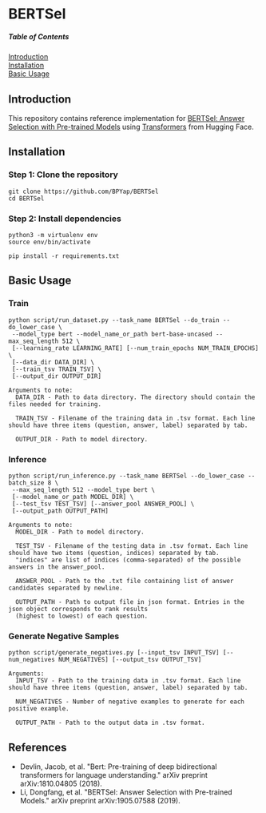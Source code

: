 # BERTSel

##### Table of Contents  
[Introduction](#introduction)  
[Installation](#installation)  
[Basic Usage](#basic-usage) 

## Introduction
This repository contains reference implementation for [BERTSel: Answer Selection with Pre-trained Models](https://arxiv.org/abs/1905.07588) using [Transformers](https://github.com/huggingface/transformers) from Hugging Face. 

## Installation
### Step 1: Clone the repository
```
git clone https://github.com/BPYap/BERTSel
cd BERTSel
```
### Step 2: Install dependencies
```
python3 -m virtualenv env
source env/bin/activate

pip install -r requirements.txt
```

## Basic Usage
### Train
```
python script/run_dataset.py --task_name BERTSel --do_train --do_lower_case \
 --model_type bert --model_name_or_path bert-base-uncased --max_seq_length 512 \
 [--learning_rate LEARNING_RATE] [--num_train_epochs NUM_TRAIN_EPOCHS] \ 
 [--data_dir DATA_DIR] \
 [--train_tsv TRAIN_TSV] \ 
 [--output_dir OUTPUT_DIR]

Arguments to note:
  DATA_DIR - Path to data directory. The directory should contain the files needed for training.
  
  TRAIN_TSV - Filename of the training data in .tsv format. Each line should have three items (question, answer, label) separated by tab.
  
  OUTPUT_DIR - Path to model directory.
```

### Inference
```
python script/run_inference.py --task_name BERTSel --do_lower_case --batch_size 8 \ 
 --max_seq_length 512 --model_type bert \ 
 [--model_name_or_path MODEL_DIR] \
 [--test_tsv TEST_TSV] [--answer_pool ANSWER_POOL] \ 
 [--output_path OUTPUT_PATH]
 
Arguments to note:
  MODEL_DIR - Path to model directory.
  
  TEST_TSV - Filename of the testing data in .tsv format. Each line should have two items (question, indices) separated by tab.
  "indices" are list of indices (comma-separated) of the possible answers in the answer_pool.
  
  ANSWER_POOL - Path to the .txt file containing list of answer candidates separated by newline.
  
  OUTPUT_PATH - Path to output file in json format. Entries in the json object corresponds to rank results 
  (highest to lowest) of each question.
```

### Generate Negative Samples
```
python script/generate_negatives.py [--input_tsv INPUT_TSV] [--num_negatives NUM_NEGATIVES] [--output_tsv OUTPUT_TSV]
 
Arguments:
  INPUT_TSV - Path to the training data in .tsv format. Each line should have three items (question, answer, label) separated by tab.
  
  NUM_NEGATIVES - Number of negative examples to generate for each positive example.
  
  OUTPUT_PATH - Path to the output data in .tsv format.
```

## References
- Devlin, Jacob, et al. "Bert: Pre-training of deep bidirectional transformers for language understanding." arXiv preprint arXiv:1810.04805 (2018).
- Li, Dongfang, et al. "BERTSel: Answer Selection with Pre-trained Models." arXiv preprint arXiv:1905.07588 (2019).
